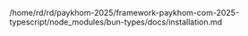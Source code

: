/home/rd/rd/paykhom-2025/framework-paykhom-com-2025-typescript/node_modules/bun-types/docs/installation.md
